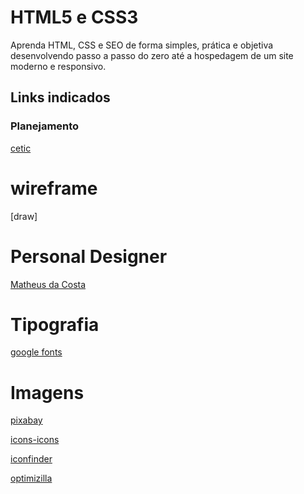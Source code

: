 # HTML5 e CSS3
Aprenda HTML, CSS e SEO de forma simples, prática e objetiva desenvolvendo passo a passo do zero até a hospedagem de um site moderno e responsivo.
## Links indicados
### Planejamento
[cetic](https://www.cetic.br/)
# wireframe
[draw]
# Personal Designer
[Matheus da Costa](http://mathesdacosta.art.br/)
# Tipografia
[google fonts](https://fonts.google.com/)
# Imagens
[pixabay](https://pixabay.com/pt/)

[icons-icons](https://icon-icons.com/)

[iconfinder](https://www.iconfinder.com/)

[optimizilla](https://imagecompressor.com/)
